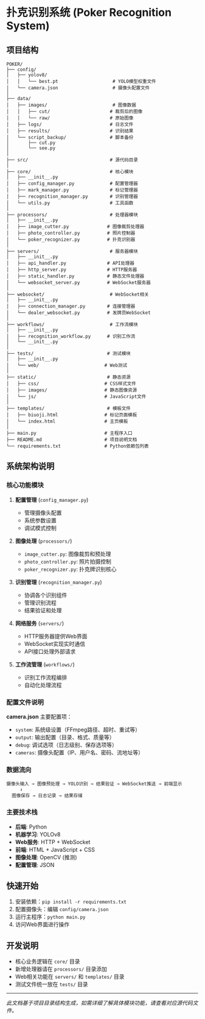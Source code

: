 # 扑克识别系统 (Poker Recognition System)

## 项目结构

```
POKER/
├── config/
│   ├── yolov8/
│   │   └── best.pt                    # YOLO模型权重文件
│   └── camera.json                    # 摄像头配置文件
│
├── data/
│   ├── images/                        # 图像数据
│   │   ├── cut/                      # 裁剪后的图像
│   │   └── raw/                      # 原始图像
│   ├── logs/                         # 日志文件
│   ├── results/                      # 识别结果
│   └── script_backup/                # 脚本备份
│       ├── cut.py
│       └── see.py
│
├── src/                              # 源代码目录
│
├── core/                             # 核心模块
│   ├── __init__.py
│   ├── config_manager.py             # 配置管理器
│   ├── mark_manager.py               # 标记管理器
│   ├── recognition_manager.py        # 识别管理器
│   └── utils.py                      # 工具函数
│
├── processors/                       # 处理器模块
│   ├── __init__.py
│   ├── image_cutter.py              # 图像裁剪处理器
│   ├── photo_controller.py          # 照片控制器
│   └── poker_recognizer.py          # 扑克识别器
│
├── servers/                          # 服务器模块
│   ├── __init__.py
│   ├── api_handler.py               # API处理器
│   ├── http_server.py               # HTTP服务器
│   ├── static_handler.py            # 静态文件处理器
│   └── websocket_server.py          # WebSocket服务器
│
├── websocket/                        # WebSocket相关
│   ├── __init__.py
│   ├── connection_manager.py        # 连接管理器
│   └── dealer_websocket.py          # 发牌员WebSocket
│
├── workflows/                        # 工作流模块
│   ├── __init__.py
│   ├── recognition_workflow.py      # 识别工作流
│   └── __init__.py
│
├── tests/                           # 测试模块
│   ├── __init__.py
│   └── web/                        # Web测试
│
├── static/                          # 静态资源
│   ├── css/                        # CSS样式文件
│   ├── images/                     # 静态图像资源
│   └── js/                         # JavaScript文件
│
├── templates/                       # 模板文件
│   ├── biuoji.html                 # 标记页面模板
│   └── index.html                  # 主页模板
│
├── main.py                         # 主程序入口
├── README.md                       # 项目说明文档
└── requirements.txt                # Python依赖包列表
```

## 系统架构说明

### 核心功能模块

1. **配置管理** (`config_manager.py`)
   - 管理摄像头配置
   - 系统参数设置
   - 调试模式控制

2. **图像处理** (`processors/`)
   - `image_cutter.py`: 图像裁剪和预处理
   - `photo_controller.py`: 照片拍摄控制
   - `poker_recognizer.py`: 扑克牌识别核心

3. **识别管理** (`recognition_manager.py`)
   - 协调各个识别组件
   - 管理识别流程
   - 结果验证和处理

4. **网络服务** (`servers/`)
   - HTTP服务器提供Web界面
   - WebSocket实现实时通信
   - API接口处理外部请求

5. **工作流管理** (`workflows/`)
   - 识别工作流程编排
   - 自动化处理流程

### 配置文件说明

**camera.json** 主要配置项：
- `system`: 系统级设置（FFmpeg路径、超时、重试等）
- `output`: 输出配置（目录、格式、质量等）
- `debug`: 调试选项（日志级别、保存选项等）
- `cameras`: 摄像头配置（IP、用户名、密码、流地址等）

### 数据流向

```
摄像头输入 → 图像预处理 → YOLO识别 → 结果验证 → WebSocket推送 → 前端显示
     ↓
  图像保存 → 日志记录 → 结果存储
```

### 主要技术栈

- **后端**: Python
- **机器学习**: YOLOv8
- **Web服务**: HTTP + WebSocket
- **前端**: HTML + JavaScript + CSS
- **图像处理**: OpenCV (推测)
- **配置管理**: JSON

## 快速开始

1. 安装依赖：`pip install -r requirements.txt`
2. 配置摄像头：编辑 `config/camera.json`
3. 运行主程序：`python main.py`
4. 访问Web界面进行操作

## 开发说明

- 核心业务逻辑在 `core/` 目录
- 新增处理器请在 `processors/` 目录添加
- Web相关功能在 `servers/` 和 `templates/` 目录
- 测试文件统一放在 `tests/` 目录

---

*此文档基于项目目录结构生成，如需详细了解具体模块功能，请查看对应源代码文件。*